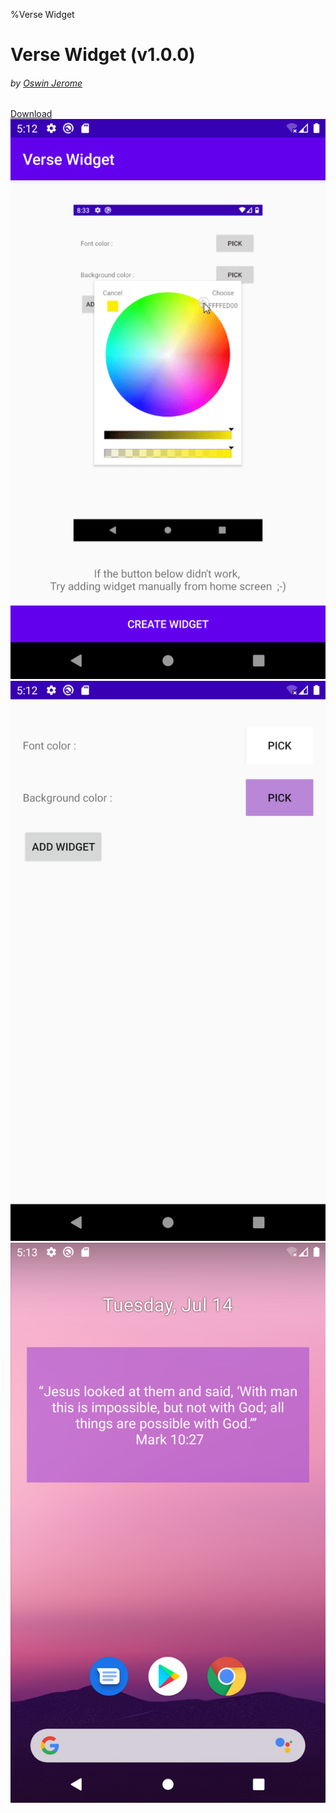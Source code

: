%Verse Widget
<html lang="en">
<head>
    <meta charset="UTF-8">
    <meta name="viewport" content="width=device-width, initial-scale=1.0">
<title>Songs of zion</title>
    <link rel="stylesheet" href="https://stackpath.bootstrapcdn.com/bootstrap/4.4.1/css/bootstrap.min.css" integrity="sha384-Vkoo8x4CGsO3+Hhxv8T/Q5PaXtkKtu6ug5TOeNV6gBiFeWPGFN9MuhOf23Q9Ifjh" crossorigin="anonymous">
</head>
<body>
<div class="container text-center">
    <h1 class="mt-5 text-center heading text-muted">Verse Widget (v1.0.0)</h1>
    <h6>by <a href="https://oswin1998.cf/">Oswin Jerome</a></h6>
    <a href="https://github.com/oswin-jerome/songs_of_zion/releases/download/v1.0.1/app-release.apk" class="btn btn-success mt-4">Download</a>

<div class="images row mt-5 mb-5">
        <div class="col-4 ">
            <img src="./s1.png" class="w-100" alt="" srcset="">
        </div>
        <div class="col-4 ">
            <img src="./s2.png" class="w-100" alt="" srcset="">
        </div>
        <div class="col-4 ">
            <img src="./s3.png" class="w-100" alt="" srcset="">
        </div>
    </div>
</div>
</body>
</html>
